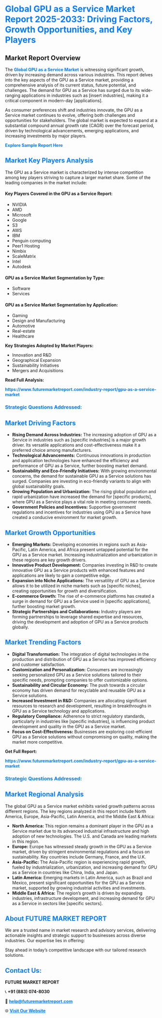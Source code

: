 <h1 style="color: #007BFF;">Global GPU as a Service Market Report 2025-2033: Driving Factors, Growth Opportunities, and Key Players</h1>

<section id="overview">
<h2>Market Report Overview</h2>
<p>The <a href="https://www.futuremarketreport.com/industry-report/gpu-as-a-service-market" style="color: #007BFF; text-decoration: none;"><strong>Global GPU as a Service Market</strong></a> is witnessing significant growth, driven by increasing demand across various industries. This report delves into the key aspects of the GPU as a Service market, providing a comprehensive analysis of its current status, future potential, and challenges. The demand for GPU as a Service has surged due to its wide-ranging applications in industries such as [insert industries], making it a critical component in modern-day [applications].</p>
<p>As consumer preferences shift and industries innovate, the GPU as a Service market continues to evolve, offering both challenges and opportunities for stakeholders. The global market is expected to expand at a substantial compound annual growth rate (CAGR) over the forecast period, driven by technological advancements, emerging applications, and increasing investments by major players.</p>
</section>

<section id="overview">
<p><a href="https://www.futuremarketreport.com/request-sample/reportId=61264" style="color: #007BFF; text-decoration: none;"><strong>Explore Sample Report Here</strong></a></p>
</section>

<section id="key-players">
<h2 style="color: #007BFF;">Market Key Players Analysis</h2>
<p>The GPU as a Service market is characterized by intense competition among key players striving to capture a larger market share. Some of the leading companies in the market include:</p>
<h4>Key Players Covered in the GPU as a Service Report:</h4>
<ul><li>NVIDIA</li><li>AMD</li><li>Microsoft</li><li>Google</li><li>S3</li><li>AWS</li><li>IBM</li><li>Penguin computing</li><li>Peer1 Hosting</li><li>Nimbix</li><li>ScaleMatrix</li><li>Intel</li><li>Autodesk</li></ul>
<h4>GPU as a Service Market Segmentation by Type:</h4>
<ul><li>Software</li><li>Services</li></ul>

<h4>GPU as a Service Market Segmentation by Application:</h4>
<ul><li>Gaming</li><li>Design and Manufacturing</li><li>Automotive</li><li>Real-estate</li><li>Healthcare</li></ul>
<p><strong>Key Strategies Adopted by Market Players:</strong></p>
<ul>
<li>Innovation and R&D</li>
<li>Geographical Expansion</li>
<li>Sustainability Initiatives</li>
<li>Mergers and Acquisitions</li>
</ul>
</section>

<section>
<p><strong>Read Full Analysis: </strong></p><a href="https://www.futuremarketreport.com/industry-report/gpu-as-a-service-market" style="color: #007BFF; text-decoration: none;"><strong>https://www.futuremarketreport.com/industry-report/gpu-as-a-service-market</strong></a>
<h3 style="color: #007BFF;">Strategic Questions Addressed:</h3>
</section>

<section id="driving-factors">
<h2 style="color: #007BFF;">Market Driving Factors</h2>
<ul>
<li><strong>Rising Demand Across Industries:</strong> The increasing adoption of GPU as a Service in industries such as [specific industries] is a major growth driver. Its versatile applications and cost-effectiveness make it a preferred choice among manufacturers.</li>
<li><strong>Technological Advancements:</strong> Continuous innovations in production and application technologies have enhanced the efficiency and performance of GPU as a Service, further boosting market demand.</li>
<li><strong>Sustainability and Eco-Friendly Initiatives:</strong> With growing environmental concerns, the demand for sustainable GPU as a Service solutions has surged. Companies are investing in eco-friendly variants to align with global sustainability goals.</li>
<li><strong>Growing Population and Urbanization:</strong> The rising global population and rapid urbanization have increased the demand for [specific products], where GPU as a Service plays a vital role in meeting consumer needs.</li>
<li><strong>Government Policies and Incentives:</strong> Supportive government regulations and incentives for industries using GPU as a Service have created a conducive environment for market growth.</li>
</ul>
</section>

<section id="growth-opportunities">
<h2 style="color: #007BFF;">Market Growth Opportunities</h2>
<ul>
<li><strong>Emerging Markets:</strong> Developing economies in regions such as Asia-Pacific, Latin America, and Africa present untapped potential for the GPU as a Service market. Increasing industrialization and urbanization in these regions are key growth drivers.</li>
<li><strong>Innovative Product Development:</strong> Companies investing in R&D to create innovative GPU as a Service products with enhanced features and applications are likely to gain a competitive edge.</li>
<li><strong>Expansion into Niche Applications:</strong> The versatility of GPU as a Service allows it to be utilized in niche markets such as [specific niches], creating opportunities for growth and diversification.</li>
<li><strong>E-commerce Growth:</strong> The rise of e-commerce platforms has created a surge in demand for GPU as a Service used in [specific applications], further boosting market growth.</li>
<li><strong>Strategic Partnerships and Collaborations:</strong> Industry players are forming partnerships to leverage shared expertise and resources, driving the development and adoption of GPU as a Service products globally.</li>
</ul>
</section>

<section id="trending-factors">
<h2 style="color: #007BFF;">Market Trending Factors</h2>
<ul>
<li><strong>Digital Transformation:</strong> The integration of digital technologies in the production and distribution of GPU as a Service has improved efficiency and customer satisfaction.</li>
<li><strong>Customization and Personalization:</strong> Consumers are increasingly seeking personalized GPU as a Service solutions tailored to their specific needs, prompting companies to offer customizable options.</li>
<li><strong>Sustainability and Circular Economy:</strong> The push towards a circular economy has driven demand for recyclable and reusable GPU as a Service solutions.</li>
<li><strong>Increased Investment in R&D:</strong> Companies are allocating significant resources to research and development, resulting in breakthroughs in GPU as a Service technology and applications.</li>
<li><strong>Regulatory Compliance:</strong> Adherence to strict regulatory standards, particularly in industries like [specific industries], is influencing product development and quality in the GPU as a Service market.</li>
<li><strong>Focus on Cost-Effectiveness:</strong> Businesses are exploring cost-efficient GPU as a Service solutions without compromising on quality, making the market more competitive.</li>
</ul>
</section>

<section>
<p><strong>Get Full Report: </strong></p><a href="https://www.futuremarketreport.com/industry-report/gpu-as-a-service-market" style="color: #007BFF; text-decoration: none;"><strong>https://www.futuremarketreport.com/industry-report/gpu-as-a-service-market</strong></a>
<h3 style="color: #007BFF;">Strategic Questions Addressed:</h3>
</section>


<section id="regional-analysis">
<h2 style="color: #007BFF;">Market Regional Analysis</h2>
<p>The global GPU as a Service market exhibits varied growth patterns across different regions. The key regions analyzed in this report include North America, Europe, Asia-Pacific, Latin America, and the Middle East & Africa:</p>
<ul>
<li><strong>North America:</strong> This region remains a dominant player in the GPU as a Service market due to its advanced industrial infrastructure and high adoption of new technologies. The U.S. and Canada are leading markets in this region.</li>
<li><strong>Europe:</strong> Europe has witnessed steady growth in the GPU as a Service market, driven by stringent environmental regulations and a focus on sustainability. Key countries include Germany, France, and the U.K.</li>
<li><strong>Asia-Pacific:</strong> The Asia-Pacific region is experiencing rapid growth, fueled by industrialization, urbanization, and increasing demand for GPU as a Service in countries like China, India, and Japan.</li>
<li><strong>Latin America:</strong> Emerging markets in Latin America, such as Brazil and Mexico, present significant opportunities for the GPU as a Service market, supported by growing industrial activities and investments.</li>
<li><strong>Middle East & Africa:</strong> The region’s growth is driven by expanding industries, infrastructure development, and increasing demand for GPU as a Service in sectors like [specific sectors].</li>
</ul>
</section>

<footer>
<h2 style="color: #007BFF;">About FUTURE MARKET REPORT</h2>
<p>We are a trusted name in market research and advisory services, delivering actionable insights and strategic support to businesses across diverse industries. Our expertise lies in offering:</p>

<p>Stay ahead in today’s competitive landscape with our tailored research solutions.</p>

<h2 style="color: #007BFF;">Contact Us:</h2>
<p><strong>FUTURE MARKET REPORT</strong></p>
<p>📞 <strong>+91 (883) 074-8030</strong></p>
<p>📧 <strong><a href="mailto:help@futuremarketreport.com" style="color: #007BFF;">help@futuremarketreport.com</a></strong></p>
<p>🌐 <strong><a href="https://www.futuremarketreport.com/" style="color: #007BFF;">Visit Our Website</a></strong></p>
</footer>